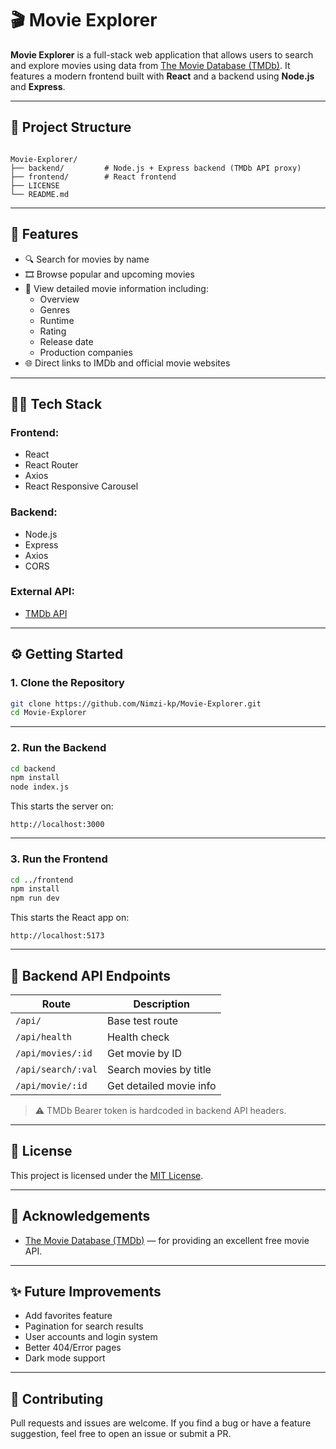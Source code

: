 
# 🎬 Movie Explorer

**Movie Explorer** is a full-stack web application that allows users to search and explore movies using data from [The Movie Database (TMDb)](https://www.themoviedb.org/). It features a modern frontend built with **React** and a backend using **Node.js** and **Express**.

---

## 📁 Project Structure

```

Movie-Explorer/
├── backend/         # Node.js + Express backend (TMDb API proxy)
├── frontend/        # React frontend
├── LICENSE
└── README.md

````

---

## 🚀 Features

- 🔍 Search for movies by name
- 🎞️ Browse popular and upcoming movies
- 📝 View detailed movie information including:
  - Overview
  - Genres
  - Runtime
  - Rating
  - Release date
  - Production companies
- 🌐 Direct links to IMDb and official movie websites

---

## 🧑‍💻 Tech Stack

### Frontend:
- React
- React Router
- Axios
- React Responsive Carousel

### Backend:
- Node.js
- Express
- Axios
- CORS

### External API:
- [TMDb API](https://developer.themoviedb.org/docs)

---

## ⚙️ Getting Started

### 1. Clone the Repository

```bash
git clone https://github.com/Nimzi-kp/Movie-Explorer.git
cd Movie-Explorer
````

---

### 2. Run the Backend

```bash
cd backend
npm install
node index.js
```

This starts the server on:

```
http://localhost:3000
```

---

### 3. Run the Frontend

```bash
cd ../frontend
npm install
npm run dev
```

This starts the React app on:

```
http://localhost:5173
```

---

## 🔗 Backend API Endpoints

| Route              | Description             |
| ------------------ | ----------------------- |
| `/api/`            | Base test route         |
| `/api/health`      | Health check            |
| `/api/movies/:id`  | Get movie by ID         |
| `/api/search/:val` | Search movies by title  |
| `/api/movie/:id`   | Get detailed movie info |

> ⚠️ TMDb Bearer token is hardcoded in backend API headers.

---

## 📝 License

This project is licensed under the [MIT License](LICENSE).

---

## 🙌 Acknowledgements

* [The Movie Database (TMDb)](https://www.themoviedb.org/) — for providing an excellent free movie API.

---

## ✨ Future Improvements

* Add favorites feature
* Pagination for search results
* User accounts and login system
* Better 404/Error pages
* Dark mode support

---

## 🤝 Contributing

Pull requests and issues are welcome. If you find a bug or have a feature suggestion, feel free to open an issue or submit a PR.


